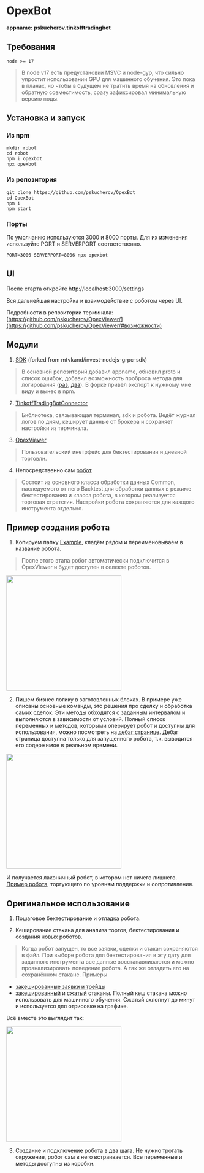 # OpexBot

**appname: pskucherov.tinkofftradingbot**

## Требования
```
node >= 17
```

> В node v17 есть предустановки MSVC и node-gyp, что сильно упростит использовании GPU для машинного обучения.
> Это пока в планах, но чтобы в будущем не тратить время на обновления и обратную совместимость, сразу зафиксировал минимальную версию ноды.

## Установка и запуск

### Из npm
```
mkdir robot
cd robot
npm i opexbot
npx opexbot
```

### Из репозитория
```
git clone https://github.com/pskucherov/OpexBot
cd OpexBot
npm i
npm start
```

### Порты
По умолчанию используются 3000 и 8000 порты. Для их изменения используйте PORT и SERVERPORT соответственно.
```
PORT=3006 SERVERPORT=8006 npx opexbot
```

## UI
После старта откройте http://localhost:3000/settings

Вся дальнейшая настройка и взаимодействие с роботом через UI.

Подробности в репозитории терминала: [https://github.com/pskucherov/OpexViewer/](https://github.com/pskucherov/OpexViewer/#возможности)

## Модули
1. [SDK](https://www.npmjs.com/package/tinkoff-sdk-grpc-js) (forked from mtvkand/invest-nodejs-grpc-sdk)
> В основной репозиторий добавил appname, обновил proto и список ошибок, добавил возможность проброса метода для логирования ([раз](https://github.com/mtvkand/invest-nodejs-grpc-sdk/pull/3/commits), [два](https://github.com/mtvkand/invest-nodejs-grpc-sdk/pull/7/commits)). В форке привёл экспорт к нужному мне виду и вынес в npm.

2. [TinkoffTradingBotConnector](https://www.npmjs.com/package/tinkofftradingbotconnector)
> Библиотека, связывающая терминал, sdk и робота. Ведёт журнал логов по дням, кеширует данные от брокера и сохраняет настройки из терминала.

3. [OpexViewer](https://www.npmjs.com/package/opexviewer)
> Пользовательский инетрфейс для бектестирования и дневной торговли.

4. Непосредственно сам [робот](https://www.npmjs.com/package/opexbot)
> Состоит из основного класса обработки данных Common, наследуемого от него Backtest для обработки данных в режиме бектестирования и класса робота, в котором реализуется торговая стратегия. Настройки робота сохраняются для каждого инструмента отдельно.

## Пример создания робота
1. Копируем папку [Example](src/Example), кладём рядом и переименовываем в название робота.
> После этого этапа робот автоматически подключится в OpexViewer и будет доступен в селекте роботов.

<img src="https://user-images.githubusercontent.com/3197868/169850915-cf7e65d3-b120-408b-96d3-86eb52d21a37.png" height="300">

2. Пишем бизнес логику в заготовленных блоках. В примере уже описаны основные команды, это решения про сделку и обработка самих сделок.
Эти методы обходятся с заданным интервалом и выполняются в зависимости от условий. Полный список переменных и методов, которыми оперирует робот и доступны для использования, можно посмотреть на [дебаг странице](http://localhost:8000/robots/debug). Дебаг страница доступна только для запущенного робота, т.к. выводится его содержимое в реальном времени.
                                                                                                                        
<img src="https://user-images.githubusercontent.com/3197868/169852077-ae5ad9df-66e7-47c7-82bd-e2cf043c2c07.png" height="300" >

И получается лаконичный робот, в котором нет ничего лишнего. [Пример робота](https://github.com/pskucherov/OpexBot/blob/main/src/SupportResistance/index.js), торгующего по уровням поддержки и сопротивления.

## Оригинальное использование

1. Пошаговое бектестирование и отладка робота.

2. Кеширование стакана для анализа торгов, бектестирования и создания новых роботов.
> Когда робот запущен, то все заявки, сделки и стакан сохраняются в файл. При выборе робота для бектестирования в эту дату для заданного инструмента все данные восстанавливаются и можно проанализировать поведение робота. А так же отладить его на сохранённом стакане.
Примеры
* [закешированные заявки и трейды](https://github.com/pskucherov/OpexBot/blob/3805bbb08fe4ff4e7a28ec0ad4924937c2931459/orders/RandomExample/2125297396/BBG004730N88/18.05.2022.json) 
* [закешированный](https://github.com/pskucherov/TinkoffTradingBotConnector/blob/abfbf643a8a5341e892d01095b7fffcce3e07afb/data/cachedorderbooks/BBG004730N88/18.05.2022.json) и [сжатый](https://github.com/pskucherov/TinkoffTradingBotConnector/blob/abfbf643a8a5341e892d01095b7fffcce3e07afb/data/cachedorderbooks/BBG004730N88/18.05.2022compressed.json) стаканы. Полный кеш стакана можно использовать для машинного обучения. Сжатый схлопнут до минут и используется для отрисовке на графике.

Всё вместе это выглядит так:

<img src="https://user-images.githubusercontent.com/3197868/169780431-d669cdbb-958c-46f7-9688-024706eae13d.png" height="300">

3. Создание и подключение робота в два шага. Не нужно трогать окружение, робот сам в него встраивается. Все переменные и методы доступны из коробки.
